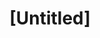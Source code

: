 ---
pid: pt74
title: "[Untitled]"
location_transcription: 
coordinates: "[-75.128674517607, 39.966266836971]"
zipcode: 
gen_neighborhood: 
neighborhood: 
outside_phl: 
age: '30'
age_range: 30-39
instagram: 
image_file_name: pt_74.jpg
proposal_transcription: Yo como persona creo en la cienbra de arboles lla que tenemos
  que pensar en las nuevas jenerasiones. Si nosotros disfrutamos el planeta por que
  no dar la oportunida a otro.
topic: Environment,Sustainability
topic_summary: 0, 0
type: Tree
keywords_other: intergenerational, trees, environment, sustainability
credit: Luis
image_labels: 
twitter: 
facebook: 
permalink: "/monuments/pt74/"
layout: item-page
---